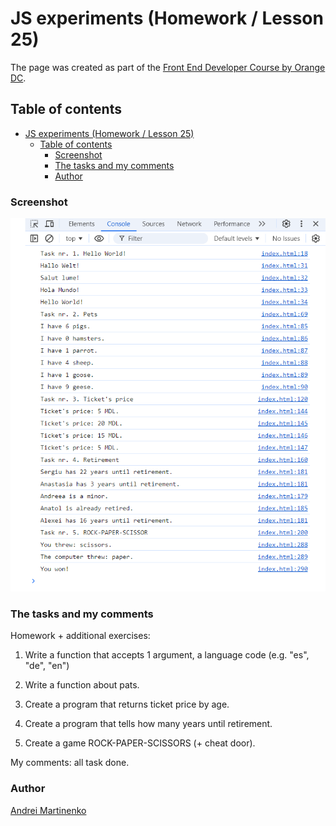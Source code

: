# JS experiments (Homework / Lesson 25)

The page was created as part of the [Front End Developer Course by Orange DC](https://digitalcenter.orange.md/).

## Table of contents
- [JS experiments (Homework / Lesson 25)](#js-experiments-homework--lesson-25)
  - [Table of contents](#table-of-contents)
    - [Screenshot](#screenshot)
    - [The tasks and my comments](#the-tasks-and-my-comments)
    - [Author](#author)

### Screenshot

![](./image/screenshot.png)

### The tasks and my comments

Homework + additional exercises:

1. Write a function that accepts 1 argument, a language code (e.g. "es", "de", "en")

2. Write a function about pats.  

3. Create a program that returns ticket price by age.

4. Create a program that tells how many years until retirement.

5. Create a game ROCK-PAPER-SCISSORS (+ cheat door).


My comments: all task done. 

### Author

[Andrei Martinenko](https://github.com/AxinitM)
